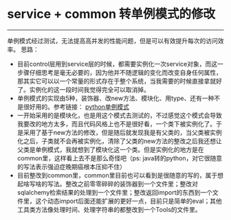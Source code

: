 # service + common 转单例模式的修改  
---
单例模式经过测试，无法提高高并发的性能问题，但是可以有效提升每次的访问效率。
思路：
* 目前control层用到service层的时候，都需要实例化一次service对象，而这一步骤仔细思考是毫无必要的，因为他并不随逻辑的变化而改变自身任何属性，那其实它可以以一个常量的形式存在于整个系统，当我需要的时候直接拿就好了。实例化的这一段时间我觉得完全可以取消掉。
* 单例模式的实现由5种，装饰器、改new方法、模块化、用type、还有一种不是很好用的。参考链接： 
[python单例模式](https://www.cnblogs.com/huchong/p/8244279.html#_lab2_1_0)  
* 一开始采用的是模块化，也是用这个模式去测试的，不过感觉这个模式会导致我要改的地方太多，而且代码风格上也不是很好看，一个类下被实例化了。于是采用了基于new方法的修改，但是随后就发现我是有父类的，当父类被实例化之后，子类就不会再被实例化，清除了父类的new方法的整改之后我还想让父类是单例模式，我就想到了模块化这一个类。但是实例化的地方是在common里，这样看上去不是那么奇怪吧（ps: java转的python，对它很随意的写法表示强迫症晚期癌根本压抑不住）
* 目前整改到common里，common里目前也可以看到是很随意的写的，属于想起啥写啥的写法。整改之前零零碎碎的装饰器到一个文件里；整改对sqlalchemy检索结果的处理到一个文件里；整改返回import的东西到一个文件里，这个动态import后面还能扩展的更好一点，目前只是简单的eval；其他工具类方法像处理时间、处理字符串的都整改到一个Tools的文件里。
